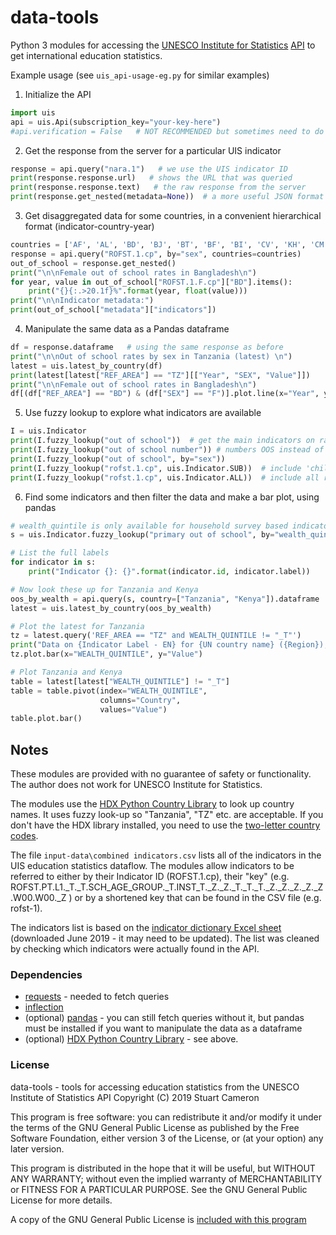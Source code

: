 # data-tools

Python 3 modules for accessing the [UNESCO Institute for Statistics](http://uis.unesco.org/)
 [API](https://apiportal.uis.unesco.org/)
 to get international education statistics.


Example usage (see `uis_api-usage-eg.py` for similar examples)

1. Initialize the API
``` python
import uis
api = uis.Api(subscription_key="your-key-here")
#api.verification = False   # NOT RECOMMENDED but sometimes need to do this to make it work
```

2. Get the response from the server for a particular UIS indicator
``` python
response = api.query("nara.1")   # we use the UIS indicator ID
print(response.response.url)   # shows the URL that was queried
print(response.response.text)   # the raw response from the server 
print(response.get_nested(metadata=None))  # a more useful JSON format
```

3. Get disaggregated data for some countries, in a convenient hierarchical 
format (indicator-country-year)
``` python
countries = ['AF', 'AL', 'BD', 'BJ', 'BT', 'BF', 'BI', 'CV', 'KH', 'CM', 'CF', 'TD', 'KM', 'CD', 'CG', 'CI', 'DJ', 'DM', 'ER', 'ET', 'GM', 'GE', 'GH', 'GD', 'GN', 'GW', 'GY', 'HT', 'HN', 'KE', 'KI', 'KG', 'LA', 'LS', 'LR', 'MG', 'MW', 'ML', 'MH', 'MR', 'FM', 'MD', 'MN', 'MZ', 'MM', 'NP', 'NI', 'NE', 'NG', 'PK', 'PG', 'RW', 'LC', 'VC', 'ST', 'SN', 'SL', 'SO', 'SS', 'SD', 'TJ', 'TZ', 'TL', 'TG', 'UG', 'UZ', 'VU', 'VN', 'YE', 'ZM', 'ZW', 'TO', 'TV', 'WS', 'SB']
response = api.query("ROFST.1.cp", by="sex", countries=countries)
out_of_school = response.get_nested()
print("\n\nFemale out of school rates in Bangladesh\n")
for year, value in out_of_school["ROFST.1.F.cp"]["BD"].items():
    print("{}{:.>20.1f}%".format(year, float(value)))
print("\n\nIndicator metadata:")
print(out_of_school["metadata"]["indicators"])

```

4. Manipulate the same data as a Pandas dataframe
``` python
df = response.dataframe   # using the same response as before
print("\n\nOut of school rates by sex in Tanzania (latest) \n")
latest = uis.latest_by_country(df)
print(latest[latest["REF_AREA"] == "TZ"][["Year", "SEX", "Value"]])
print("\n\nFemale out of school rates in Bangladesh\n")
df[(df["REF_AREA"] == "BD") & (df["SEX"] == "F")].plot.line(x="Year", y="Value")
```

5. Use fuzzy lookup to explore what indicators are available
``` python
I = uis.Indicator
print(I.fuzzy_lookup("out of school"))  # get the main indicators on rate of out of school
print(I.fuzzy_lookup("out of school number")) # numbers OOS instead of rates
print(I.fuzzy_lookup("out of school", by="sex")) 
print(I.fuzzy_lookup("rofst.1.cp", uis.Indicator.SUB))  # include 'child' indicators 
print(I.fuzzy_lookup("rofst.1.cp", uis.Indicator.ALL))  # include all related indicators
```

6. Find some indicators and then filter the data and make a bar plot,
using pandas
``` python
# wealth_quintile is only available for household survey based indicators
s = uis.Indicator.fuzzy_lookup("primary out of school", by="wealth_quintile")

# List the full labels
for indicator in s:
    print("Indicator {}: {}".format(indicator.id, indicator.label))

# Now look these up for Tanzania and Kenya
oos_by_wealth = api.query(s, country=["Tanzania", "Kenya"]).dataframe
latest = uis.latest_by_country(oos_by_wealth)

# Plot the latest for Tanzania
tz = latest.query('REF_AREA == "TZ" and WEALTH_QUINTILE != "_T"')
print("Data on {Indicator Label - EN} for {UN country name} ({Region}), {Year}".format(**tz.iloc[0]))
tz.plot.bar(x="WEALTH_QUINTILE", y="Value")

# Plot Tanzania and Kenya
table = latest[latest["WEALTH_QUINTILE"] != "_T"]
table = table.pivot(index="WEALTH_QUINTILE", 
                    columns="Country", 
                    values="Value")
table.plot.bar()
```

## Notes

These modules are provided with no guarantee of safety or functionality. 
The author does not work for UNESCO Institute for Statistics.

The modules use the [HDX Python Country Library](https://pypi.org/project/hdx-python-country/)
to look up country names. It uses fuzzy look-up so "Tanzania", "TZ" etc. are acceptable.
If you don't have the HDX library installed, you need to use the [two-letter country codes](https://en.wikipedia.org/wiki/ISO_3166-1_alpha-2).

The file `input-data\combined indicators.csv` lists all of the indicators 
in the UIS education statistics dataflow. The modules allow indicators to be
referred to either by their Indicator ID (ROFST.1.cp), their "key" (e.g. ROFST.PT.L1._T._T.SCH_AGE_GROUP._T.INST_T._Z._Z._T._T._T._Z._Z._Z._Z._Z.W00.W00._Z
) or by a shortened key that can be found in the CSV file (e.g. rofst-1).

The indicators list is based on the [indicator dictionary Excel sheet](http://uis.unesco.org/sites/default/files/documents/uis-data-dictionary-education-statistics.xlsx) 
(downloaded June 2019 - it may need to be updated). The list was cleaned
by checking which indicators were actually found in the API.

### Dependencies

* [requests](https://pypi.org/project/requests/) - needed to fetch queries
* [inflection](https://pypi.org/project/inflection/)
* (optional) [pandas](https://pandas.pydata.org/) - you can still fetch queries without it,
but pandas must be installed if you want to manipulate the data as a dataframe
* (optional) [HDX Python Country Library](https://pypi.org/project/hdx-python-country/) -
see above.

### License

data-tools - tools for accessing education statistics from the UNESCO Institute of Statistics API
Copyright (C) 2019 Stuart Cameron

This program is free software: you can redistribute it and/or modify
it under the terms of the GNU General Public License as published by
the Free Software Foundation, either version 3 of the License, or
(at your option) any later version.

This program is distributed in the hope that it will be useful,
but WITHOUT ANY WARRANTY; without even the implied warranty of
MERCHANTABILITY or FITNESS FOR A PARTICULAR PURPOSE.  See the
GNU General Public License for more details.

A copy of the GNU General Public License is [included with this program](https://github.com/stuartjcameron/data-tools/blob/starting-up/LICENSE.txt)
